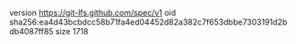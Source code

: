 version https://git-lfs.github.com/spec/v1
oid sha256:ea4d43bcbdcc58b71fa4ed04452d82a382c7f653dbbe7303191d2bdb4087ff85
size 1718
